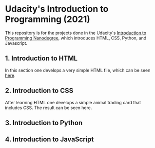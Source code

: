 # Udacity's Introduction to Programming (2021)

This repository is for the projects done in the Udacity's [Introduction to Programming Nanodegree](https://www.udacity.com/course/intro-to-programming-nanodegree--nd000), which introduces HTML, CSS, Python, and Javascript.


## 1. Introduction to HTML
In this section one develops a very simple HTML file, which can be seen [here](https://github.com/pfrazao/Udacity-Introduction-to-Programming/blob/main/01%20HTML/my_notes.html).    


## 2. Introduction to CSS
After learning HTML one develops a simple animal trading card that includes CSS. The result can be seen here.


## 3. Introduction to Python


## 4. Introduction to JavaScript

